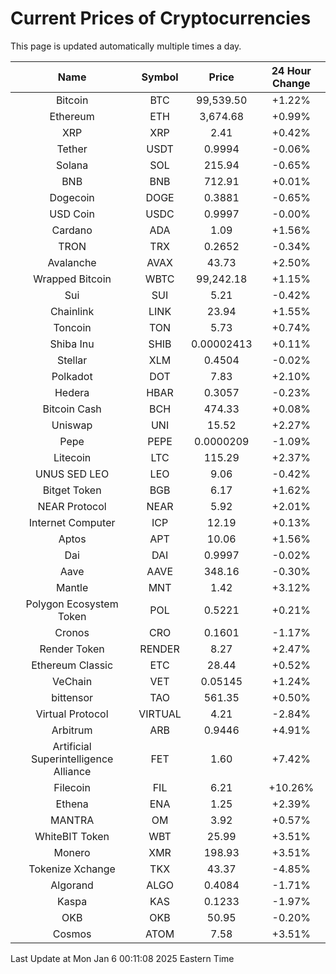 # Current Prices of Cryptocurrencies
This page is updated automatically multiple times a day.

| Name | Symbol | Price | 24 Hour Change |
| :---: |:---:| :---: | :---: |
| Bitcoin | BTC | 99,539.50 | +1.22% |
| Ethereum | ETH | 3,674.68 | +0.99% |
| XRP | XRP | 2.41 | +0.42% |
| Tether | USDT | 0.9994 | -0.06% |
| Solana | SOL | 215.94 | -0.65% |
| BNB | BNB | 712.91 | +0.01% |
| Dogecoin | DOGE | 0.3881 | -0.65% |
| USD Coin | USDC | 0.9997 | -0.00% |
| Cardano | ADA | 1.09 | +1.56% |
| TRON | TRX | 0.2652 | -0.34% |
| Avalanche | AVAX | 43.73 | +2.50% |
| Wrapped Bitcoin | WBTC | 99,242.18 | +1.15% |
| Sui | SUI | 5.21 | -0.42% |
| Chainlink | LINK | 23.94 | +1.55% |
| Toncoin | TON | 5.73 | +0.74% |
| Shiba Inu | SHIB | 0.00002413 | +0.11% |
| Stellar | XLM | 0.4504 | -0.02% |
| Polkadot | DOT | 7.83 | +2.10% |
| Hedera | HBAR | 0.3057 | -0.23% |
| Bitcoin Cash | BCH | 474.33 | +0.08% |
| Uniswap | UNI | 15.52 | +2.27% |
| Pepe | PEPE | 0.0000209 | -1.09% |
| Litecoin | LTC | 115.29 | +2.37% |
| UNUS SED LEO | LEO | 9.06 | -0.42% |
| Bitget Token | BGB | 6.17 | +1.62% |
| NEAR Protocol | NEAR | 5.92 | +2.01% |
| Internet Computer | ICP | 12.19 | +0.13% |
| Aptos | APT | 10.06 | +1.56% |
| Dai | DAI | 0.9997 | -0.02% |
| Aave | AAVE | 348.16 | -0.30% |
| Mantle | MNT | 1.42 | +3.12% |
| Polygon Ecosystem Token | POL | 0.5221 | +0.21% |
| Cronos | CRO | 0.1601 | -1.17% |
| Render Token | RENDER | 8.27 | +2.47% |
| Ethereum Classic | ETC | 28.44 | +0.52% |
| VeChain | VET | 0.05145 | +1.24% |
| bittensor | TAO | 561.35 | +0.50% |
| Virtual Protocol | VIRTUAL | 4.21 | -2.84% |
| Arbitrum | ARB | 0.9446 | +4.91% |
| Artificial Superintelligence Alliance | FET | 1.60 | +7.42% |
| Filecoin | FIL | 6.21 | +10.26% |
| Ethena | ENA | 1.25 | +2.39% |
| MANTRA | OM | 3.92 | +0.57% |
| WhiteBIT Token | WBT | 25.99 | +3.51% |
| Monero | XMR | 198.93 | +3.51% |
| Tokenize Xchange | TKX | 43.37 | -4.85% |
| Algorand | ALGO | 0.4084 | -1.71% |
| Kaspa | KAS | 0.1233 | -1.97% |
| OKB | OKB | 50.95 | -0.20% |
| Cosmos | ATOM | 7.58 | +3.51% |

Last Update at Mon Jan  6 00:11:08 2025 Eastern Time